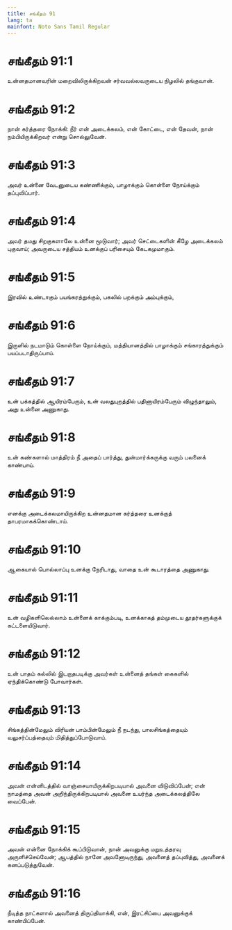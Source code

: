 ```yaml
---
title: சங்கீதம் 91
lang: ta
mainfont: Noto Sans Tamil Regular
---
```


# சங்கீதம் 91:1

உன்னதமானவரின் மறைவிலிருக்கிறவன் சர்வவல்லவருடைய நிழலில் தங்குவான்.

# சங்கீதம் 91:2

நான் கர்த்தரை நோக்கி: நீர் என் அடைக்கலம், என் கோட்டை, என் தேவன், நான் நம்பியிருக்கிறவர் என்று சொல்லுவேன்.

# சங்கீதம் 91:3

அவர் உன்னை வேடனுடைய கண்ணிக்கும், பாழாக்கும் கொள்ளை நோய்க்கும் தப்புவிப்பார்.

# சங்கீதம் 91:4

அவர் தமது சிறகுகளாலே உன்னை மூடுவார்; அவர் செட்டைகளின் கீழே அடைக்கலம் புகுவாய்; அவருடைய சத்தியம் உனக்குப் பரிசையும் கேடகமுமாகும்.

# சங்கீதம் 91:5

இரவில் உண்டாகும் பயங்கரத்துக்கும், பகலில் பறக்கும் அம்புக்கும்,

# சங்கீதம் 91:6

இருளில் நடமாடும் கொள்ளை நோய்க்கும், மத்தியானத்தில் பாழாக்கும் சங்காரத்துக்கும் பயப்படாதிருப்பாய்.

# சங்கீதம் 91:7

உன் பக்கத்தில் ஆயிரம்பேரும், உன் வலதுபுறத்தில் பதினாயிரம்பேரும் விழுந்தாலும், அது உன்னை அணுகாது.

# சங்கீதம் 91:8

உன் கண்களால் மாத்திரம் நீ அதைப் பார்த்து, துன்மார்க்கருக்கு வரும் பலனைக் காண்பாய்.

# சங்கீதம் 91:9

எனக்கு அடைக்கலமாயிருக்கிற உன்னதமான கர்த்தரை உனக்குத் தாபரமாகக்கொண்டாய்.

# சங்கீதம் 91:10

ஆகையால் பொல்லாப்பு உனக்கு நேரிடாது, வாதை உன் கூடாரத்தை அணுகாது.

# சங்கீதம் 91:11

உன் வழிகளிலெல்லாம் உன்னைக் காக்கும்படி, உனக்காகத் தம்முடைய தூதர்களுக்குக் கட்டளையிடுவார்.

# சங்கீதம் 91:12

உன் பாதம் கல்லில் இடறாதபடிக்கு அவர்கள் உன்னைத் தங்கள் கைகளில் ஏந்திக்கொண்டு போவார்கள்.

# சங்கீதம் 91:13

சிங்கத்தின்மேலும் விரியன் பாம்பின்மேலும் நீ நடந்து, பாலசிங்கத்தையும் வலுசர்ப்பத்தையும் மிதித்துப்போடுவாய்.

# சங்கீதம் 91:14

அவன் என்னிடத்தில் வாஞ்சையாயிருக்கிறபடியால் அவனை விடுவிப்பேன்; என் நாமத்தை அவன் அறிந்திருக்கிறபடியால் அவனை உயர்ந்த அடைக்கலத்திலே வைப்பேன்.

# சங்கீதம் 91:15

அவன் என்னை நோக்கிக் கூப்பிடுவான், நான் அவனுக்கு மறுஉத்தரவு அருளிச்செய்வேன்; ஆபத்தில் நானே அவனோடிருந்து, அவனைத் தப்புவித்து, அவனைக் கனப்படுத்துவேன்.

# சங்கீதம் 91:16

நீடித்த நாட்களால் அவனைத் திருப்தியாக்கி, என், இரட்சிப்பை அவனுக்குக் காண்பிப்பேன்.

